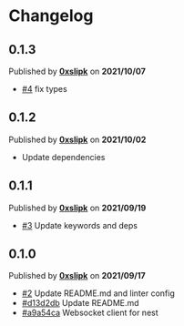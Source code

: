 # Changelog

## 0.1.3
Published by **[0xslipk](https://github.com/0xslipk)** on **2021/10/07**
- [#4](https://github.com/blockcoders/nestjs-websocket/pull/4) fix types

## 0.1.2
Published by **[0xslipk](https://github.com/0xslipk)** on **2021/10/02**
- Update dependencies

## 0.1.1
Published by **[0xslipk](https://github.com/0xslipk)** on **2021/09/19**
- [#3](https://github.com/blockcoders/nestjs-websocket/pull/3) Update keywords and deps

## 0.1.0
Published by **[0xslipk](https://github.com/0xslipk)** on **2021/09/17**
- [#2](https://github.com/blockcoders/nestjs-websocket/pull/2) Update README.md and linter config
- [#d13d2db](https://github.com/blockcoders/nestjs-websocket/commit/d13d2db7287ae9784b64940a2fdcb07d39975b03) Update README.md
- [#a9a54ca](https://github.com/blockcoders/nestjs-websocket/commit/a9a54ca0796d466e35adcbb96e8a90412063402f) Websocket client for nest
